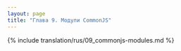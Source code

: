 ```yaml
---
layout: page
title: "Глава 9. Модули CommonJS"
---
```


{% include translation/rus/09_commonjs-modules.md %}